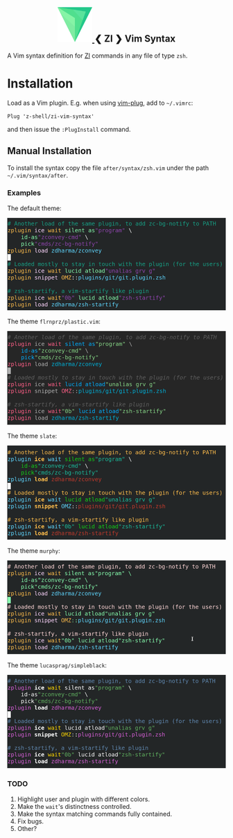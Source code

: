<h2 align="center">
  <a href="https://github.com/z-shell/zi">
    <img src="https://github.com/z-shell/zi/raw/main/docs/images/logo.svg" alt="Logo" width="80" height="80">
  </a>
❮ ZI ❯ Vim Syntax
</h2>

A Vim syntax definition for [ZI](https://github.com/z-shell/zi) commands in any file of type `zsh`.

# Installation

Load as a Vim plugin. E.g. when using [vim-plug](https://github.com/junegunn/vim-plug), add to `~/.vimrc`:

```vim
Plug 'z-shell/zi-vim-syntax'
```

and then issue the `:PlugInstall` command.

## Manual Installation

To install the syntax copy the file `after/syntax/zsh.vim` under the path `~/.vim/syntax/after`.

### Examples

The default theme:

![plastic](images/default.png)

The theme `flrnprz/plastic.vim`:

![plastic](images/plastic.png)

The theme `slate`:

![plastic](images/slate.png)

The theme `murphy`:

![plastic](images/murphy.png)

The theme `lucasprag/simpleblack`:

![plastic](images/simpleblack.png)

### TODO

1. Highlight user and plugin with different colors.
2. Make the `wait`'s distinctness controlled.
3. Make the syntax matching commands fully contained.
4. Fix bugs.
5. Other?
